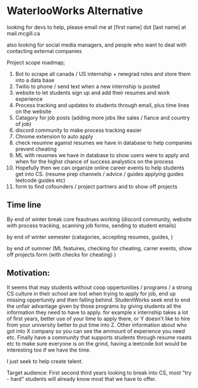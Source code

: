 # WaterlooWorks Alternative


looking for devs to help, please email me at \[first name] dot \[last name] at mail.mcgill.ca

also looking for social media managers, and people who want to deal with contacting external companies 



Project scope roadmap; 

1. Bot to scrape all canada / US internship + newgrad roles and store them into a data base
2. Twilio to phone / send text when a new internship is posted
3. website to let students sign up and add their resumes and work experience 
4. Process tracking and updates to students through email, plus time lines on the website
5. Catagory for job posts (adding more jobs like sales / fiance and country of job)
6. discord community to make process tracking easier 
7. Chrome extension to auto apply 
8. check resumne against resumes we have in database to help companies prevent cheating 
9. ML with reusmes we have in database to show users were to apply and when for the highst chance of success analystics on the process
10. Hopefully then we can organize online career events to help students get into CS. (resume prep channels / advice / guides applying guides leetcode guides etc)
11. form to find cofounders / project partners and to show off projects 

## Time line

By end of winter break core feautrues working (discord community, website with process tracking, scanning job forms, sending to student emails)


by end of winter semester (catagories, accepting resumes, guides, )


by end of summer (ML featuires, checking for cheating, carrer events, show off projects form (with checks for cheating) )

## Motivation: 

It seems that may students without coop oppertunities / programs / a strong CS culture in their school are lost when trying to apply for job, end up missing oppertunity and then falling behind. StudentWorks seek end to end the unfair advantage given by those programs by giving students all the information they need to have to apply. for example x internship takes a lot of first years, better use of your time to apply there, or Y doesn't like to hire from your university better to put time into Z. Other information about who got into X company so you can see the ammount of experience you need etc. Finally have a community that supports students through resume roasts etc to make sure everyone is on the grind, having a leetcode bot would be interesting too if we have the time. 

I just seek to help create talent. 


Target audience: 
First second third years looking to break into CS, most "try - hard" students will already know most that we have to offer. 

